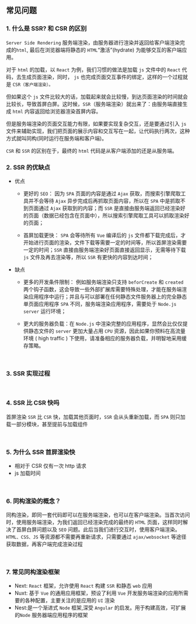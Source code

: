 ## 常见问题

### 1. 什么是 SSR? 和 CSR 的区别
`Server Side Rendering` 服务端渲染，由服务器进行渲染并返回给客户端渲染完成的`html`, 最后在浏览器端将静态的 `HTML`“激活”(hydrate) 为能够交互的客户端应用。

对于 `html` 的加载，以 `React` 为例，我们习惯的做法是加载 `js` 文件中的 `React` 代码，去生成页面渲染，同时， `js` 也完成页面交互事件的绑定，这样的一个过程就是 `CSR（客户端渲染）。`

但如果这个 `js` 文件比较大的话，加载起来就会比较慢，到达页面渲染的时间就会比较长，导致首屏白屏。这时候，`SSR`（服务端渲染）就出来了：由服务端直接生成 `html` 内容返回给浏览器渲染首屏内容。

但是服务端渲染的页面交互能力有限，如果要实现复杂交互，还是要通过引入 `js` 文件来辅助实现，我们把页面的展示内容和交互写在一起，让代码执行两次，这种方式就叫同构(同时运行在服务端和客户端)。

`CSR` 和 `SSR` 的区别在于，最终的 `html` 代码是从客户端添加的还是从服务端。
<br>

### 2. SSR 的优缺点
- 优点
  - 更好的 `SEO`： 因为 `SPA` 页面的内容是通过 `Ajax` 获取，而搜索引擎爬取工具并不会等待 `Ajax` 异步完成后再抓取页面内容，所以在 `SPA` 中是抓取不到页面通过 `Ajax` 获取到的内容；而 `SSR` 是直接由服务端返回已经渲染好的页面（数据已经包含在页面中），所以搜索引擎爬取工具可以抓取渲染好的页面；

  - 首屏加载更快： `SPA` 会等待所有 `Vue` 编译后的 `js` 文件都下载完成后，才开始进行页面的渲染，文件下载等需要一定的时间等，所以首屏渲染需要一定的时间；`SSR` 直接由服务端渲染好页面直接返回显示，无需等待下载 `js` 文件及再去渲染等，所以 `SSR` 有更快的内容到达时间；

- 缺点
  - 更多的开发条件限制： 例如服务端渲染只支持 `beforCreate` 和 `created` 两个钩子函数，这会导致一些外部扩展库需要特殊处理，才能在服务端渲染应用程序中运行；并且与可以部署在任何静态文件服务器上的完全静态单页面应用程序 `SPA` 不同，服务端渲染应用程序，需要处于 `Node.js server` 运行环境；

  - 更大的服务器负载：在 `Node.js` 中渲染完整的应用程序，显然会比仅仅提供静态文件的 `server` 更加大量占用 `CPU` 资源，因此如果你预料在高流量环境 ( high traffic ) 下使用，请准备相应的服务器负载，并明智地采用缓存策略。

<br>

### 3. SSR 实现过程

<br>

### 4. SSR 比 CSR 快吗
首屏渲染 `SSR` 比 `CSR` 快，加载其他页面时，`SSR` 会从头重新加载，而 `SPA` 则只加载一部分模块，甚至提前与加载组件

<br>

### 5. 为什么 SSR 首屏渲染快
- 相对于 CSR 仅有一次 http 请求
- js 加载时间

<br>

### 6. 同构渲染的概念？
同构渲染，即同一套代码即可以在服务端渲染，也可以在客户端渲染。当首次访问时，使用服务端渲染，为我们返回已经渲染完成的最终的 `HTML` 页面，这样同时解决了首屏白屏问题以及 `SEO` 问题。此后当我们进行交互时，使用客户端渲染。`HTML、CSS、JS` 等资源都不需要再重新请求，只需要通过 `ajax/websocket` 等途径获取数据，再客户端完成渲染过程

<br>

### 7. 常见同构渲染框架
- Next: `React` 框架，允许使用 `React` 构建 `SSR` 和静态 `web` 应用
- Nuxt: 基于 `Vue` 的通用应用框架，预设了利用 `Vue` 开发服务端渲染的应用所需要的各种配置，主要关注的是应用的 `UI` 渲染
- Nest:是一个渐进式 `Node` 框架,深受 `Angular` 的启发。用于构建高效，可扩展的`Node` 服务器端应用程序的框架
